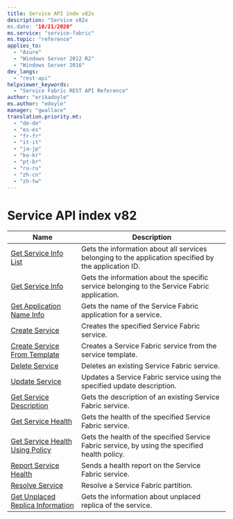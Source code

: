 ```yaml
---
title: Service API inde v82x
description: "Service v82x
ms.date: "10/21/2020"
ms.service: "service-fabric"
ms.topic: "reference"
applies_to: 
  - "Azure"
  - "Windows Server 2012 R2"
  - "Windows Server 2016"
dev_langs: 
  - "rest-api"
helpviewer_keywords: 
  - "Service Fabric REST API Reference"
author: "erikadoyle"
ms.author: "edoyle"
manager: "gwallace"
translation.priority.mt: 
  - "de-de"
  - "es-es"
  - "fr-fr"
  - "it-it"
  - "ja-jp"
  - "ko-kr"
  - "pt-br"
  - "ru-ru"
  - "zh-cn"
  - "zh-tw"
---
```

# Service API index v82

| Name | Description |
| --- | --- |
| [Get Service Info List](sfclient-v82-api-getserviceinfolist.md) | Gets the information about all services belonging to the application specified by the application ID.<br/> |
| [Get Service Info](sfclient-v82-api-getserviceinfo.md) | Gets the information about the specific service belonging to the Service Fabric application.<br/> |
| [Get Application Name Info](sfclient-v82-api-getapplicationnameinfo.md) | Gets the name of the Service Fabric application for a service.<br/> |
| [Create Service](sfclient-v82-api-createservice.md) | Creates the specified Service Fabric service.<br/> |
| [Create Service From Template](sfclient-v82-api-createservicefromtemplate.md) | Creates a Service Fabric service from the service template.<br/> |
| [Delete Service](sfclient-v82-api-deleteservice.md) | Deletes an existing Service Fabric service.<br/> |
| [Update Service](sfclient-v82-api-updateservice.md) | Updates a Service Fabric service using the specified update description.<br/> |
| [Get Service Description](sfclient-v82-api-getservicedescription.md) | Gets the description of an existing Service Fabric service.<br/> |
| [Get Service Health](sfclient-v82-api-getservicehealth.md) | Gets the health of the specified Service Fabric service.<br/> |
| [Get Service Health Using Policy](sfclient-v82-api-getservicehealthusingpolicy.md) | Gets the health of the specified Service Fabric service, by using the specified health policy.<br/> |
| [Report Service Health](sfclient-v82-api-reportservicehealth.md) | Sends a health report on the Service Fabric service.<br/> |
| [Resolve Service](sfclient-v82-api-resolveservice.md) | Resolve a Service Fabric partition.<br/> |
| [Get Unplaced Replica Information](sfclient-v82-api-getunplacedreplicainformation.md) | Gets the information about unplaced replica of the service.<br/> |

